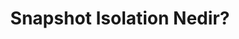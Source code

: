 ---
layout: medium-post
title: Snapshot Isolation Nedir?
ext-url: https://medium.com/@gokhansengun/snapshot-isolation-nedir-60e9bb68a1a8
lang: tr
medium: yes
---
